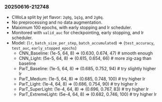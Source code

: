 ### 20250616-212748
- CWoLa split by jet flavor: `2q0g`, `1q1g`, and `2g0q`.
- No preprocessing and no data augmentation.
- Maiximum 100 epochs, with early stopping and lr scheduler.
- Monitored with `valid_auc` for checkpointing, early stopping, and lr scheduler.
- Model: (`lr`, `batch_size_per_step`, `batch_accumulated`) => (`test_accuracy`, `test_auc`, `early_stopped_epochs`)
  - CNN_Baseline: (1e-5, 64, 8) => (0.630, 0.674, 47)  # smooth enough
  - CNN_Light: (5e-5, 64, 8) => (0.615, 0.654, 66)  # more zig-zag than baseline
  - ParT_Baseline: (1e-5, 64, 8) => (0.685, 0.752, 94)  # try slightly higher lr
  - ParT_Medium: (1e-5, 64, 8) => (0.685, 0.748, 100)  # try higher lr
  - ParT_Light:  (1e-4, 64, 8) => (0.686, 0.754, 90)  # try higher lr
  - ParT_SuperLight: (1e-4, 64, 8) => (0.696, 0.767, 83)  # try higher lr
  - ParT_ExtremeLight: (5e-4, 64, 8) => (0.682, 0.746, 100)  # try higher lr
